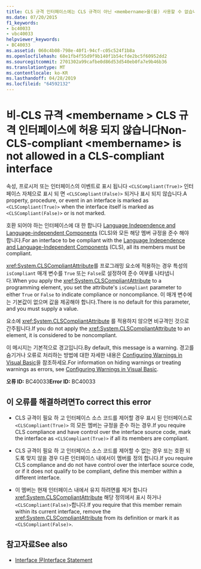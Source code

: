 ```yaml
---
title: CLS 규격 인터페이스에는 CLS 규격이 아닌 <membername>을(를) 사용할 수 없습니다.
ms.date: 07/20/2015
f1_keywords:
- bc40033
- vbc40033
helpviewer_keywords:
- BC40033
ms.assetid: 060c4b08-798e-40f1-94cf-c05c524f1b8a
ms.openlocfilehash: 68e1fb4f55d9f9b140f1b54cfde2bc5f60952dd2
ms.sourcegitcommit: 2701302a99cafbe0d86d53d540eb0fa7e9b46b36
ms.translationtype: MT
ms.contentlocale: ko-KR
ms.lasthandoff: 04/28/2019
ms.locfileid: "64592132"
---
```

# <a name="non-cls-compliant-membername-is-not-allowed-in-a-cls-compliant-interface"></a><span data-ttu-id="7fe5b-102">비-CLS 규격 \<membername > CLS 규격 인터페이스에 허용 되지 않습니다</span><span class="sxs-lookup"><span data-stu-id="7fe5b-102">Non-CLS-compliant \<membername> is not allowed in a CLS-compliant interface</span></span>
<span data-ttu-id="7fe5b-103">속성, 프로시저 또는 인터페이스의 이벤트로 표시 됩니다 `<CLSCompliant(True)>` 인터페이스 자체으로 표시 되 면 `<CLSCompliant(False)>` 되거나 표시 되지 않습니다.</span><span class="sxs-lookup"><span data-stu-id="7fe5b-103">A property, procedure, or event in an interface is marked as `<CLSCompliant(True)>` when the interface itself is marked as `<CLSCompliant(False)>` or is not marked.</span></span>  
  
 <span data-ttu-id="7fe5b-104">호환 되어야 하는 인터페이스에 대 한 합니다 [Language Independence and Language-independent Components](../../../standard/language-independence-and-language-independent-components.md) (CLS)와 모든 해당 멤버 규정을 준수 해야 합니다.</span><span class="sxs-lookup"><span data-stu-id="7fe5b-104">For an interface to be compliant with the [Language Independence and Language-Independent Components](../../../standard/language-independence-and-language-independent-components.md) (CLS), all its members must be compliant.</span></span>  
  
 <span data-ttu-id="7fe5b-105"><xref:System.CLSCompliantAttribute>를 프로그래밍 요소에 적용하는 경우 특성의 `isCompliant` 매개 변수를 `True` 또는 `False`로 설정하여 준수 여부를 나타냅니다.</span><span class="sxs-lookup"><span data-stu-id="7fe5b-105">When you apply the <xref:System.CLSCompliantAttribute> to a programming element, you set the attribute's `isCompliant` parameter to either `True` or `False` to indicate compliance or noncompliance.</span></span> <span data-ttu-id="7fe5b-106">이 매개 변수에는 기본값이 없으며 값을 제공해야 합니다.</span><span class="sxs-lookup"><span data-stu-id="7fe5b-106">There is no default for this parameter, and you must supply a value.</span></span>  
  
 <span data-ttu-id="7fe5b-107">요소에 <xref:System.CLSCompliantAttribute> 를 적용하지 않으면 비규격인 것으로 간주됩니다.</span><span class="sxs-lookup"><span data-stu-id="7fe5b-107">If you do not apply the <xref:System.CLSCompliantAttribute> to an element, it is considered to be noncompliant.</span></span>  
  
 <span data-ttu-id="7fe5b-108">이 메시지는 기본적으로 경고입니다.</span><span class="sxs-lookup"><span data-stu-id="7fe5b-108">By default, this message is a warning.</span></span> <span data-ttu-id="7fe5b-109">경고를 숨기거나 오류로 처리하는 방법에 대한 자세한 내용은 [Configuring Warnings in Visual Basic](/visualstudio/ide/configuring-warnings-in-visual-basic)을 참조하세요.</span><span class="sxs-lookup"><span data-stu-id="7fe5b-109">For information on hiding warnings or treating warnings as errors, see [Configuring Warnings in Visual Basic](/visualstudio/ide/configuring-warnings-in-visual-basic).</span></span>  
  
 <span data-ttu-id="7fe5b-110">**오류 ID:** BC40033</span><span class="sxs-lookup"><span data-stu-id="7fe5b-110">**Error ID:** BC40033</span></span>  
  
## <a name="to-correct-this-error"></a><span data-ttu-id="7fe5b-111">이 오류를 해결하려면</span><span class="sxs-lookup"><span data-stu-id="7fe5b-111">To correct this error</span></span>  
  
- <span data-ttu-id="7fe5b-112">CLS 규격이 필요 하 고 인터페이스 소스 코드를 제어할 경우 표시 된 인터페이스로 `<CLSCompliant(True)>` 의 모든 멤버는 규정을 준수 하는 경우.</span><span class="sxs-lookup"><span data-stu-id="7fe5b-112">If you require CLS compliance and have control over the interface source code, mark the interface as `<CLSCompliant(True)>` if all its members are compliant.</span></span>  
  
- <span data-ttu-id="7fe5b-113">CLS 규격이 필요 하 고 인터페이스 소스 코드를 제어할 수 없는 경우 또는 호환 되도록 맞지 않을 경우 다른 인터페이스 내에서이 멤버를 정의 합니다.</span><span class="sxs-lookup"><span data-stu-id="7fe5b-113">If you require CLS compliance and do not have control over the interface source code, or if it does not qualify to be compliant, define this member within a different interface.</span></span>  
  
- <span data-ttu-id="7fe5b-114">이 멤버는 현재 인터페이스 내에서 유지 하려면를 제거 합니다 <xref:System.CLSCompliantAttribute> 해당 정의에서 표시 하거나 `<CLSCompliant(False)>`합니다.</span><span class="sxs-lookup"><span data-stu-id="7fe5b-114">If you require that this member remain within its current interface, remove the <xref:System.CLSCompliantAttribute> from its definition or mark it as `<CLSCompliant(False)>`.</span></span>  
  
## <a name="see-also"></a><span data-ttu-id="7fe5b-115">참고자료</span><span class="sxs-lookup"><span data-stu-id="7fe5b-115">See also</span></span>

- [<span data-ttu-id="7fe5b-116">Interface 문</span><span class="sxs-lookup"><span data-stu-id="7fe5b-116">Interface Statement</span></span>](../../../visual-basic/language-reference/statements/interface-statement.md)
